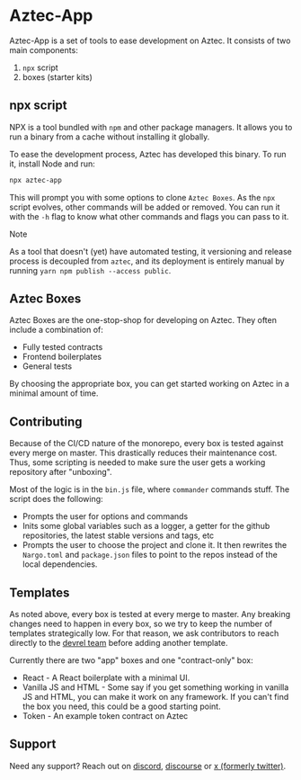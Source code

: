 # Aztec-App

Aztec-App is a set of tools to ease development on Aztec. It consists of two main components:

1. `npx` script
2. boxes (starter kits)

## npx script

NPX is a tool bundled with `npm` and other package managers. It allows you to run a binary from a cache without installing it globally.

To ease the development process, Aztec has developed this binary. To run it, install Node and run:

```bash
npx aztec-app
```

This will prompt you with some options to clone `Aztec Boxes`. As the `npx` script evolves, other commands will be added or removed. You can run it with the `-h` flag to know what other commands and flags you can pass to it.

> [!NOTE]
> As a tool that doesn't (yet) have automated testing, it versioning and release process is decoupled from `aztec`, and its deployment is entirely manual by running `yarn npm publish --access public`.

## Aztec Boxes

Aztec Boxes are the one-stop-shop for developing on Aztec. They often include a combination of:

- Fully tested contracts
- Frontend boilerplates
- General tests

By choosing the appropriate box, you can get started working on Aztec in a minimal amount of time.

## Contributing

Because of the CI/CD nature of the monorepo, every box is tested against every merge on master. This drastically reduces their maintenance cost. Thus, some scripting is needed to make sure the user gets a working repository after "unboxing".

Most of the logic is in the `bin.js` file, where `commander` commands stuff. The script does the following:

- Prompts the user for options and commands
- Inits some global variables such as a logger, a getter for the github repositories, the latest stable versions and tags, etc
- Prompts the user to choose the project and clone it. It then rewrites the `Nargo.toml` and `package.json` files to point to the repos instead of the local dependencies.

## Templates

As noted above, every box is tested at every merge to master. Any breaking changes need to happen in every box, so we try to keep the number of templates strategically low. For that reason, we ask contributors to reach directly to the [devrel team](https://github.com/AztecProtocol/dev-rel) before adding another template.

Currently there are two "app" boxes and one "contract-only" box:

- React - A React boilerplate with a minimal UI.
- Vanilla JS and HTML - Some say if you get something working in vanilla JS and HTML, you can make it work on any framework. If you can't find the box you need, this could be a good starting point.
- Token - An example token contract on Aztec

## Support

Need any support? Reach out on [discord](https://discord.gg/DgWG2DBMyB), [discourse](https://discourse.aztec.network/) or [x (formerly twitter)](https://x.com/aztecnetwork).

